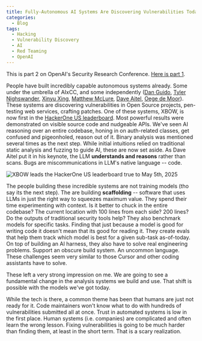 ```yaml
---
title: Fully-Autonomous AI Systems Are Discovering Vulnerabilities Today
categories:
  - Blog
tags:
  - Hacking
  - Vulnerability Discovery
  - AI
  - Red Teaming
  - OpenAI
---
```


This is part 2 on OpenAI's Security Research Conference. [Here is part 1](https://mbgsec.com/posts/2025-05-04-oai-security-conf-vibe).

People have built incredibly capable autonomous systems already.
Some under the umbrella of AIxCC, and some independently ([Dan Guido](https://x.com/dguido), [Tyler Nighswander](https://www.linkedin.com/in/tylernighswander/), [Xinyu Xing](https://x.com/xingxinyu), [Matthew McLure](https://www.linkedin.com/in/ACoAAAscunYBw7DKenrTnIShCO-6MjkP8PFDiko), [Dave Aitel](https://x.com/daveaitel), [Oege de Moor](https://x.com/oegerikus)).
These systems are discovering vulnerabilities in Open Source projects, pen-testing web services, crafting patches.
One of these systems, XBOW, is now first in the [HackerOne US leaderboard](https://hackerone.com/leaderboard?year=2025&quarter=2&owasp=a1&country=US&assetType=WEB_APP&tab=bbp).
Most powerful results were demonstrated on visible source code and nudgeable APIs.
We've seen AI reasoning over an entire codebase, honing in on auth-related classes, get confused and pigeonholed, reason out of it.
Binary analysis was mentioned several times as the next step.
While initial intuitions relied on traditional static analysis and fuzzing to guide AI, these are now set aside.
As Dave Aitel put it in his keynote, the LLM **understands and reasons** rather than scans.
Bugs are miscommunications in LLM's native language -- code.

![XBOW leads the HackerOne US leaderboard true to May 5th, 2025](https://mbgsec.com/assets/images/2025-05-08-oai-security-conf-automated-vuln-discovery/Screenshot_2025-05-05_at_11.23.56.png)

The people building these incredible systems are not training models (tho say its the next step).
The are building **scaffolding** -- software that uses LLMs in just the right way to squeezes maximum value.
They spend their time experimenting with context.
Is it better to chuck in the entire codebase? The current location with 100 lines from each side? 200 lines?
Do the outputs of traditional security tools help?
They also benchmark models for specific tasks.
Finding that just because a model is good for writing code it doesn't mean that its good for reading it.
They create evals that help them track which model is best for a given sub-task as-of-today.
On top of building an AI harness, they also have to solve real engineering problems.
Support an obscure build system.
An uncommon language.
These challenges seem very similar to those Cursor and other coding assistants have to solve.

These left a very strong impression on me.
We are going to see a fundamental change in the analysis systems we build and use.
That shift is possible with the models we've got today.

While the tech is there, a common theme has been that humans are just not ready for it.
Code maintainers won't know what to do with hundreds of vulnerabilities submitted all at once.
Trust in automated systems is low in the first place.
Human systems (i.e. companies) are complicated and often learn the wrong lesson.
Fixing vulnerabilities is going to be much harder than finding them, at least in the short term.
That is a scary realization.
